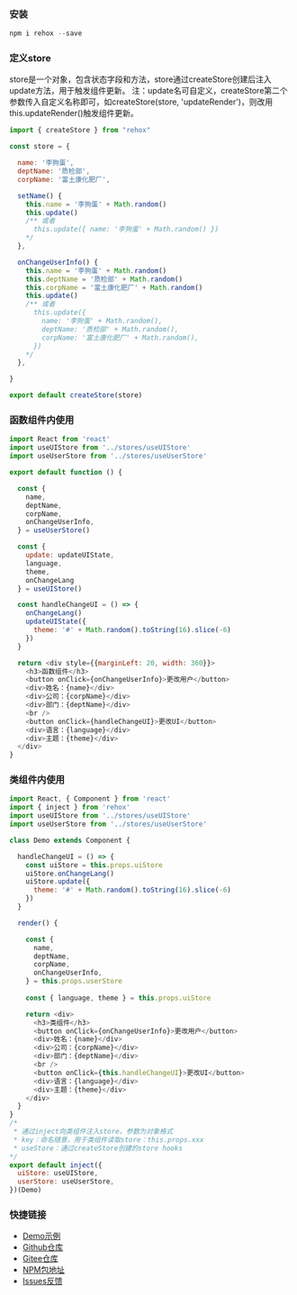 ### 安装
``` js
npm i rehox --save
```


### 定义store
store是一个对象，包含状态字段和方法，store通过createStore创建后注入update方法，用于触发组件更新。
注：update名可自定义，createStore第二个参数传入自定义名称即可，如createStore(store, 'updateRender')，则改用this.updateRender()触发组件更新。
``` js
import { createStore } from "rehox"

const store = {

  name: '李狗蛋',
  deptName: '质检部',
  corpName: '富土康化肥厂',

  setName() {
    this.name = '李狗蛋' + Math.random()
    this.update()
    /** 或者
      this.update({ name: '李狗蛋' + Math.random() })
    */
  },

  onChangeUserInfo() {
    this.name = '李狗蛋' + Math.random()
    this.deptName = '质检部' + Math.random()
    this.corpName = '富土康化肥厂' + Math.random()
    this.update()
    /** 或者
      this.update({
        name: '李狗蛋' + Math.random(),
        deptName: '质检部' + Math.random(),
        corpName: '富土康化肥厂' + Math.random(),
      })
    */
  },

}

export default createStore(store)
```


### 函数组件内使用
``` js
import React from 'react'
import useUIStore from '../stores/useUIStore'
import useUserStore from '../stores/useUserStore'

export default function () {

  const {
    name,
    deptName,
    corpName,
    onChangeUserInfo,
  } = useUserStore()

  const {
    update: updateUIState,
    language,
    theme,
    onChangeLang
  } = useUIStore()

  const handleChangeUI = () => {
    onChangeLang()
    updateUIState({
      theme: '#' + Math.random().toString(16).slice(-6)
    })
  }

  return <div style={{marginLeft: 20, width: 360}}>
    <h3>函数组件</h3>
    <button onClick={onChangeUserInfo}>更改用户</button>
    <div>姓名：{name}</div>
    <div>公司：{corpName}</div>
    <div>部门：{deptName}</div>
    <br />
    <button onClick={handleChangeUI}>更改UI</button>
    <div>语言：{language}</div>
    <div>主题：{theme}</div>
  </div>
}
```


### 类组件内使用
``` js
import React, { Component } from 'react'
import { inject } from 'rehox'
import useUIStore from '../stores/useUIStore'
import useUserStore from '../stores/useUserStore'

class Demo extends Component {

  handleChangeUI = () => {
    const uiStore = this.props.uiStore
    uiStore.onChangeLang()
    uiStore.update({
      theme: '#' + Math.random().toString(16).slice(-6)
    })
  }

  render() {

    const {
      name,
      deptName,
      corpName,
      onChangeUserInfo,
    } = this.props.userStore
  
    const { language, theme } = this.props.uiStore

    return <div>
      <h3>类组件</h3>
      <button onClick={onChangeUserInfo}>更改用户</button>
      <div>姓名：{name}</div>
      <div>公司：{corpName}</div>
      <div>部门：{deptName}</div>
      <br />
      <button onClick={this.handleChangeUI}>更改UI</button>
      <div>语言：{language}</div>
      <div>主题：{theme}</div>
    </div>
  }
}
/*
 * 通过inject向类组件注入store，参数为对象格式
 * key：命名随意，用于类组件读取store：this.props.xxx
 * useStore：通过createStore创建的store hooks
*/
export default inject({
  uiStore: useUIStore,
  userStore: useUserStore,
})(Demo)
```


### 快捷链接

- [Demo示例](https://github.com/linjc/rehox/tree/master/demo)
- [Github仓库](https://github.com/linjc/rehox)
- [Gitee仓库](https://gitee.com/l2j2c3/rehox)
- [NPM包地址](https://www.npmjs.com/package/rehox)
- [Issues反馈](https://github.com/linjc/rehox/issues)

